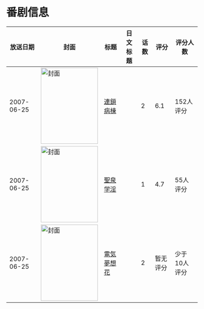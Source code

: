# 番剧信息

|放送日期|封面|标题|日文标题|话数|评分|评分人数|
|---|---|---|---|---|---|---|
|2007-06-25|<img src="/img/no_icon_subject.png" alt="封面" style="width:150px;height:200px;object-fit:cover;">|[連鎖病棟](https://bangumi.tv/subject/61419)||2|6.1|152人评分|
|2007-06-25|<img src="/img/no_icon_subject.png" alt="封面" style="width:150px;height:200px;object-fit:cover;">|[聖泉学淫](https://bangumi.tv/subject/70248)||1|4.7|55人评分|
|2007-06-25|<img src="/img/no_icon_subject.png" alt="封面" style="width:150px;height:200px;object-fit:cover;">|[電気夢想花](https://bangumi.tv/subject/262263)||2|暂无评分|少于10人评分|
